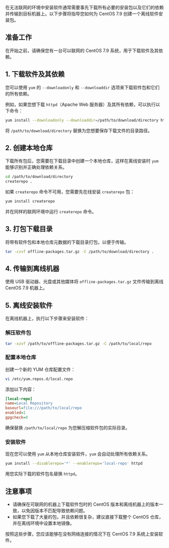 在无法联网的环境中安装软件通常需要事先下载所有必要的安装包以及它们的依赖并传输到目标机器上。以下步骤将指导您如何为 CentOS 7.9 创建一个离线软件安装包。

## 准备工作

在开始之前，请确保您有一台可以联网的 CentOS 7.9 系统，用于下载软件及其依赖。

## 1. 下载软件及其依赖

您可以使用 `yum` 的 `--downloadonly` 和 `--downloaddir` 选项来下载软件包和它们的所有依赖。

例如，如果您想下载 `httpd`（Apache Web 服务器）及其所有依赖，可以执行以下命令：

```bash
yum install --downloadonly --downloaddir=/path/to/download/directory httpd
```

将 `/path/to/download/directory` 替换为您想要保存下载文件的目录路径。

## 2. 创建本地仓库

下载所有包后，您需要在下载目录中创建一个本地仓库，这样在离线安装时 `yum` 能够识别并正确处理依赖关系。

```bash
cd /path/to/download/directory
createrepo .
```

如果 `createrepo` 命令不可用，您需要先在线安装 `createrepo` 包：

```bash
yum install createrepo
```

并在同样的联网环境中运行 `createrepo` 命令。

## 3. 打包下载目录

将带有软件包和本地仓库元数据的下载目录打包，以便于传输。

```bash
tar -czvf offline-packages.tar.gz -C /path/to/download/directory .
```

## 4. 传输到离线机器

使用 USB 驱动器、光盘或其他媒体将 `offline-packages.tar.gz` 文件传输到离线 CentOS 7.9 机器上。

## 5. 离线安装软件

在离线机器上，执行以下步骤来安装软件：

### 解压软件包

```bash
tar -xzvf /path/to/offline-packages.tar.gz -C /path/to/local/repo
```

### 配置本地仓库

创建一个新的 YUM 仓库配置文件：

```bash
vi /etc/yum.repos.d/local.repo
```

添加以下内容：

```ini
[local-repo]
name=Local Repository
baseurl=file:///path/to/local/repo
enabled=1
gpgcheck=0
```

确保替换 `/path/to/local/repo` 为您解压缩软件包的实际目录。

### 安装软件

现在您可以使用 `yum` 从本地仓库安装软件，`yum` 会自动处理所有依赖关系。

```bash
yum install --disablerepo='*' --enablerepo='local-repo' httpd
```

用您实际下载的软件包名替换 `httpd`。

## 注意事项

- 请确保在可联网的机器上下载软件包时的 CentOS 版本和离线机器上的版本一致，以免因版本不匹配导致依赖问题。
- 如果您下载了大量的包，并且依赖很复杂，建议直接下载整个 CentOS 仓库，并在离线环境中设置本地镜像。

按照这些步骤，您应该能够在没有网络连接的情况下在 CentOS 7.9 系统上安装软件。

